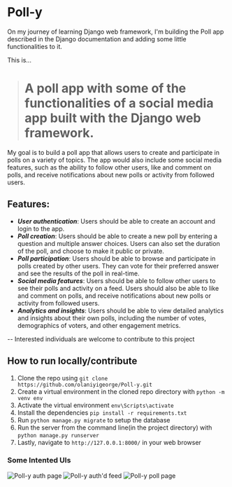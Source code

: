 # Poll-y
On my journey of learning Django web framework, I'm building the Poll app described in the Django documentation and adding some little functionalities to it.

This is...
> # A poll app with some of the functionalities of a social media app built with the Django web framework.

My goal is to build a poll app that allows users to create and participate in polls on a variety of topics. The app would also include some social media features, such as the ability to follow other users, like and comment on polls, and receive notifications about new polls or activity from followed users.

## Features:

- ***User authentication***: Users should be able to create an account and login to the app.
- ***Poll creation***: Users should be able to create a new poll by entering a question and multiple answer choices. Users can also set the duration of the poll, and choose to make it public or private.
- ***Poll participation***: Users should be able to browse and participate in polls created by other users. They can vote for their preferred answer and see the results of the poll in real-time.
- ***Social media features***: Users should be able to follow other users to see their polls and activity on a feed. Users should also be able to like and comment on polls, and receive notifications about new polls or activity from followed users.
- ***Analytics and insights***: Users should be able to view detailed analytics and insights about their own polls, including the number of votes, demographics of voters, and other engagement metrics.


-- Interested individuals are welcome to contribute to this project
## How to run locally/contribute

1. Clone the repo using `git clone https://github.com/olaniyigeorge/Poll-y.git`
2. Create a virtual environment in the cloned repo directory with `python -m venv env`
3. Activate the virtual environment `env\Scripts\activate`
4. Install the dependencies `pip install -r requirements.txt`
5. Run `python manage.py migrate` to setup the database
6. Run the server from the command line(in the project directory) with `python manage.py runserver`
7. Lastly, navigate to `http://127.0.0.1:8000/` in your web browser 



### Some Intented UIs
![Poll-y  auth page](https://github.com/olaniyigeorge/Poll-y/assets/27226623/261e0cb5-2b16-4110-be67-b943fbf1348d)
![Poll-y auth'd feed](https://github.com/olaniyigeorge/Poll-y/assets/27226623/2e264b49-af6d-4e45-bcd1-46027489979a)
![Poll-y poll page](https://github.com/olaniyigeorge/Poll-y/assets/27226623/5b570256-4e6a-4922-ab15-c8d10c36782e)

